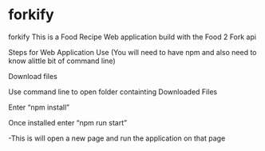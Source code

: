 # forkify

forkify
This is a Food Recipe Web application build with the Food 2 Fork api

Steps for Web Application Use (You will need to have npm and also need to know alittle bit of command line)

Download files

Use command line to open folder containting Downloaded Files

Enter “npm install”

Once installed enter “npm run start”

-This is will open a new page and run the application on that page
